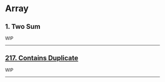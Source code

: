 # Array

## 1. Two Sum

WIP

---

## [217. Contains Duplicate](https://leetcode.com/problems/contains-duplicate)

WIP

---
